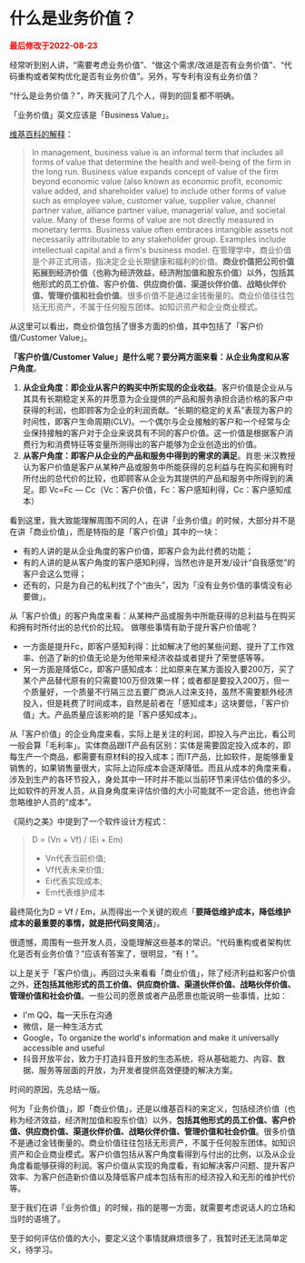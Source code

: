 # 什么是业务价值？

<strong><font color="red">最后修改于2022-08-23</font></strong>

经常听到别人讲，“需要考虑业务价值”、“做这个需求/改进是否有业务价值”、“代码重构或者架构优化是否有业务价值”。另外，写专利有没有业务价值？

“什么是业务价值？”，昨天我问了几个人，得到的回复都不明确。

「业务价值」英文应该是「Business Value」。

[维基百科的解释](https://en.wikipedia.org/wiki/Business_value)：
> In management, business value is an informal term that includes all forms of value that determine the health and well-being of the firm in the long run. Business value expands concept of value of the firm beyond economic value (also known as economic profit, economic value added, and shareholder value) to include other forms of value such as employee value, customer value, supplier value, channel partner value, alliance partner value, managerial value, and societal value. Many of these forms of value are not directly measured in monetary terms. Business value often embraces intangible assets not necessarily attributable to any stakeholder group. Examples include intellectual capital and a firm's business model. 
> 在管理学中，商业价值是个非正式用语，指决定企业长期健康和福利的价值。**商业价值把公司价值拓展到经济价值（也称为经济效益，经济附加值和股东价值）以外，包括其他形式的员工价值、客户价值、供应商价值、渠道伙伴价值、战略伙伴价值、管理价值和社会价值**。很多价值不是通过金钱衡量的。商业价值往往包括无形资产，不属于任何股东团体。如知识资产和企业商业模式。

从这里可以看出，商业价值包括了很多方面的价值，其中包括了「客户价值/Customer Value」。

**「客户价值/Customer Value」是什么呢？要分两方面来看：从企业角度和从客户角度**。
1. **从企业角度：即企业从客户的购买中所实现的企业收益**。客户价值是企业从与其具有长期稳定关系的并愿意为企业提供的产品和服务承担合适价格的客户中获得的利润，也即顾客为企业的利润贡献。“长期的稳定的关系”表现为客户的时间性，即客户生命周期(CLV)。一个偶尔与企业接触的客户和一个经常与企业保持接触的客户对于企业来说具有不同的客户价值。这一价值是根据客户消费行为和消费特征等变量所测得出的客户能够为企业创造出的价值。
2. **从客户角度：即客户从企业的产品和服务中得到的需求的满足**。肖恩·米汉教授认为客户价值是客户从某种产品或服务中所能获得的总利益与在购买和拥有时所付出的总代价的比较，也即顾客从企业为其提供的产品和服务中所得到的满足。即 Vc=Fc — Cc（Vc：客户价值，Fc：客户感知利得，Cc：客户感知成本）

看到这里，我大致能理解周围不同的人，在讲「业务价值」的时候，大部分并不是在讲「商业价值」，而是特指的是「客户价值」其中的一块：
* 有的人讲的是从企业角度的客户价值，即客户会为此付费的功能；
* 有的人讲的是从客户角度的客户感知利得，当然也许是开发/设计“自我感觉”的客户会这么觉得；
* 还有的，只是为自己的私利找了个“由头”，因为「没有业务价值的事情没有必要做」。

从「客户价值」的客户角度来看：从某种产品或服务中所能获得的总利益与在购买和拥有时所付出的总代价的比较。
做哪些事情有助于提升客户价值呢？
* 一方面是提升Fc，即客户感知利得：比如解决了他的某些问题、提升了工作效率、创造了新的价值无论是为他带来经济收益或者提升了荣誉感等等。
* 另一方面是降低Cc，即客户感知成本：比如原来在某方面投入要200万，买了某个产品替代原有的只需要100万但效果一样；或者都是要投入200万，但一个质量好，一个质量不行隔三岔五要厂商派人过来支持，虽然不需要额外经济投入，但是耗费了时间成本，自然是前者在「感知成本」这块要低，「客户价值」大。产品质量应该影响的是「客户感知成本」。

从「客户价值」的企业角度来看，实际上是关注的利润，即投入与产出比，看公司一般会算「毛利率」。实体商品跟IT产品有区别：实体是需要固定投入成本的，即每生产一个商品，都需要有原材料的投入成本；而IT产品，比如软件，是能够重复销售的，如果销售量很大，实际上边际成本会逐渐降低。而且从成本的角度来看，涉及到生产的各环节投入，身处其中一环时并不能以当前环节来评估价值的多少。比如软件的开发人员，从自身角度来评估价值的大小可能就不一定合适，他也许会忽略维护人员的“成本”。

《简约之美》中提到了一个软件设计方程式：
> D = (Vn + Vf) / (Ei + Em)
> * Vn代表当前价值;
> * Vf代表未来价值;
> * Ei代表实现成本;
> * Em代表维护成本

最终简化为D = Vf / Em，从而得出一个关键的观点「**要降低维护成本，降低维护成本的最重要的事情，就是把代码变简洁**」。
 
很遗憾，周围有一些开发人员，没能理解这些基本的常识。“代码重构或者架构优化是否有业务价值？”应该有答案了，很明显，“有！”。

以上是关于「客户价值」。再回过头来看看「商业价值」，除了经济利益和客户价值之外，**还包括其他形式的员工价值、供应商价值、渠道伙伴价值、战略伙伴价值、管理价值和社会价值**。一些公司的愿景或者产品愿景也能说明一些事情，比如：
* I'm QQ，每一天乐在沟通
* 微信，是一种生活方式
* Google，To organize the world's information and make it universally accessible and useful
* 抖音开放平台，致力于打造抖音开放的生态系统，将从基础能力、内容、数据、服务等层面的开放，为开发者提供高效便捷的解决方案。

时间的原因，先总结一版。

何为「业务价值」，即「商业价值」，还是以维基百科的来定义，包括经济价值（也称为经济效益，经济附加值和股东价值）以外，**包括其他形式的员工价值、客户价值、供应商价值、渠道伙伴价值、战略伙伴价值、管理价值和社会价值**。很多价值不是通过金钱衡量的。商业价值往往包括无形资产，不属于任何股东团体。如知识资产和企业商业模式。客户价值包括从客户角度看得到与付出的比例，以及从企业角度看能够获得的利润。客户价值从实现的角度看，有如解决客户问题、提升客户效率、为客户创造新价值以及降低客户成本包括有形的经济投入和无形的维护代价等。

至于我们在讲「业务价值」的时候，指的是哪一方面，就需要考虑说话人的立场和当时的语境了。

至于如何评估价值的大小，要定义这个事情就麻烦很多了，我暂时还无法简单定义，待学习。